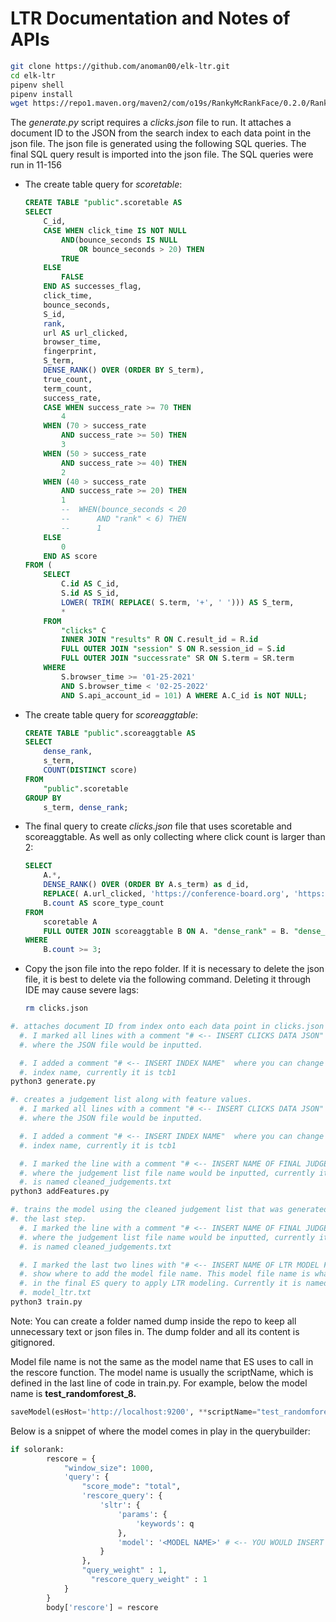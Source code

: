# LTR Documentation and Notes of APIs

```bash
git clone https://github.com/anoman00/elk-ltr.git
cd elk-ltr
pipenv shell
pipenv install
wget https://repo1.maven.org/maven2/com/o19s/RankyMcRankFace/0.2.0/RankyMcRankFace-0.2.0.jar
```

The *generate.py* script requires a *clicks.json* file to run. It attaches a document ID to the JSON from the search index to each data point in the json file. The json file is generated using the following SQL queries. The final SQL query result is imported into the json file. The SQL queries were run in 11-156

- The create table query for *scoretable*:
    
    ```sql
    CREATE TABLE "public".scoretable AS
    SELECT
    	C_id,
    	CASE WHEN click_time IS NOT NULL
    		AND(bounce_seconds IS NULL
    			OR bounce_seconds > 20) THEN
    		TRUE
    	ELSE
    		FALSE
    	END AS successes_flag,
    	click_time,
    	bounce_seconds,
    	S_id,
    	rank,
    	url AS url_clicked,
    	browser_time,
    	fingerprint,
    	S_term,
    	DENSE_RANK() OVER (ORDER BY S_term),
    	true_count,
    	term_count,
    	success_rate,
    	CASE WHEN success_rate >= 70 THEN
    		4
    	WHEN (70 > success_rate
    		AND success_rate >= 50) THEN
    		3
    	WHEN (50 > success_rate
    		AND success_rate >= 40) THEN
    		2
    	WHEN (40 > success_rate
    		AND success_rate >= 20) THEN
    		1
    		-- 	WHEN(bounce_seconds < 20
    		-- 		AND "rank" < 6) THEN
    		-- 		1
    	ELSE
    		0
    	END AS score
    FROM (
    	SELECT
    		C.id AS C_id,
    		S.id AS S_id,
    		LOWER( TRIM( REPLACE( S.term, '+', ' '))) AS S_term,
    		*
    	FROM
    		"clicks" C
    		INNER JOIN "results" R ON C.result_id = R.id
    		FULL OUTER JOIN "session" S ON R.session_id = S.id
    		FULL OUTER JOIN "successrate" SR ON S.term = SR.term
    	WHERE
    		S.browser_time >= '01-25-2021'
    		AND S.browser_time < '02-25-2022'
    		AND S.api_account_id = 101) A WHERE A.C_id is NOT NULL;
    ```
    
- The create table query for *scoreaggtable*:
    
    ```sql
    CREATE TABLE "public".scoreaggtable AS
    SELECT
    	dense_rank,
    	s_term,
    	COUNT(DISTINCT score)
    FROM
    	"public".scoretable
    GROUP BY
    	s_term, dense_rank;
    ```
    
- The final query to create *clicks.json* file that uses scoretable and scoreaggtable. As well as only collecting where click count is larger than 2:
    
    ```sql
    SELECT
    	A.*,
    	DENSE_RANK() OVER (ORDER BY A.s_term) as d_id,
    	REPLACE( A.url_clicked, 'https://conference-board.org', 'https://www.conference-board.org') AS url_raw,
    	B.count AS score_type_count
    FROM
    	scoretable A
    	FULL OUTER JOIN scoreaggtable B ON A. "dense_rank" = B. "dense_rank"
    WHERE
    	B.count >= 3;
    ```
    
- Copy the json file into the repo folder. If it is necessary to delete the json file, it is best to delete via the following command. Deleting it through IDE may cause severe lags:
    
    ```bash
    rm clicks.json
    ```
    

```bash
#. attaches document ID from index onto each data point in clicks.json
  #. I marked all lines with a comment "# <-- INSERT CLICKS DATA JSON" 
  #. where the JSON file would be inputted.

  #. I added a comment "# <-- INSERT INDEX NAME"  where you can change the 
  #. index name, currently it is tcb1
python3 generate.py

#. creates a judgement list along with feature values.
  #. I marked all lines with a comment "# <-- INSERT CLICKS DATA JSON" 
  #. where the JSON file would be inputted.

  #. I added a comment "# <-- INSERT INDEX NAME"  where you can change the 
  #. index name, currently it is tcb1

  #. I marked the line with a comment "# <-- INSERT NAME OF FINAL JUDGEMENT TEXT FILE WITH FEATURES" 
  #. where the judgement list file name would be inputted, currently it 
  #. is named cleaned_judgements.txt
python3 addFeatures.py

#. trains the model using the cleaned judgement list that was generated in
#. the last step.
  #. I marked the line with a comment "# <-- INSERT NAME OF FINAL JUDGEMENT TEXT FILE WITH FEATURES" 
  #. where the judgement list file name would be inputted, currently it 
  #. is named cleaned_judgements.txt

  #. I marked the last two lines with "# <-- INSERT NAME OF LTR MODEL FILE" to 
  #. show where to add the model file name. This model file name is what will be used 
  #. in the final ES query to apply LTR modeling. Currently it is named
  #. model_ltr.txt
python3 train.py
```

Note: You can create a folder named dump inside the repo to keep all unnecessary text or json files in. The dump folder and all its content is gitignored.

Model file name is not the same as the model name that ES uses to call in the rescore function. The model name is usually the scriptName, which is defined in the last line of code in train.py. For example, below the model name is **test_randomforest_8.**

```python
saveModel(esHost='http://localhost:9200', **scriptName="test_randomforest_8"**, featureSet='testing_features_w_scores', modelFname='model_ltr.txt') # <-- INSERT NAME OF LTR MODEL FILE AND SCRIPTNAME
```

Below is a snippet of where the model comes in play in the querybuilder:
```python
if solorank:
        rescore = {
            "window_size": 1000,
            'query': {
                "score_mode": "total",
                'rescore_query': {
                    'sltr': {
                        'params': {
                            'keywords': q
                        },
                        'model': '<MODEL NAME>' # <-- YOU WOULD INSERT test_randomforest_8
                    }
                },
                "query_weight" : 1,
                  "rescore_query_weight" : 1
            }
        }
        body['rescore'] = rescore
```